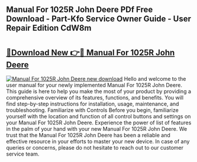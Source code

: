 ## Manual For 1025R John Deere PDf Free Download - Part-Kfo Service Owner Guide - User Repair Edition CdW8m

# <h2><a href="http://bc52627.oget.top/?id=Manual+For+1025R+John+Deere">🔗Download New 👉🔴 Manual For 1025R John Deere</a></h2>

[![Manual For 1025R John Deere new download](https://i.imgur.com/5g1atiW.png)](http://bc52627.oget.top/?id=Manual+For+1025R+John+Deere)
Hello and welcome to the user manual for your newly implemented Manual For 1025R John Deere. This guide is here to help you make the most of your product by providing a comprehensive overview of its features, functions, and benefits. You will find step-by-step instructions for installation, usage, maintenance, and troubleshooting. Familiarize with Controls Before you begin, familiarize yourself with the location and function of all control buttons and settings on your Manual For 1025R John Deere. Experience the power of list of features in the palm of your hand with your new Manual For 1025R John Deere. We trust that the Manual For 1025R John Deere has been a reliable and effective resource in your efforts to master your new device. In case of any queries or concerns, please do not hesitate to reach out to our customer service team.
